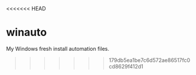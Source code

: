 <<<<<<< HEAD
# winauto
My Windows fresh install automation files.
>>>>>>> 179db5ea1be7c6d572ae86517fc0cd8629f412d1
